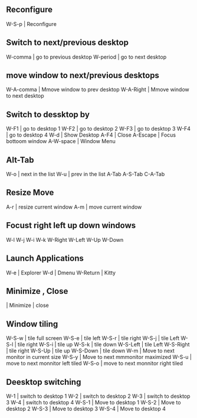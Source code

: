 ## Reconfigure
W-S-p | Reconfigure

## Switch to  next/previous desktop
W-comma | go to previous desktop
W-period | go to next desktop

##  move window to next/previous desktops
W-A-comma | Mmove window to prev desktop
W-A-Right | Mmove window to next desktop

## Switch to dessktop by #
W-F1 | go to desktop 1
W-F2 | go to desktop 2
W-F3 | go to desktop 3
W-F4 | go to desktop 4
W-d | Show Desktop
A-F4 | Close
A-Escape | Focus bottoom window
A-W-space | Window Menu

## Alt-Tab
W-o | next in the list
W-u | prev in the list
A-Tab
A-S-Tab
C-A-Tab

## Resize Move
A-r | resize current window
A-m | move current window

## Focust right left up down  windows
W-l
W-j
W-i
W-k
W-Right
W-Left
W-Up
W-Down

## Launch Applications
W-e | Explorer
W-d | Dmenu
W-Return | Kitty

## Minimize , Close
<!-- W-j --> | Minimize
<!-- W-S-q --> | close

## Window tiling
W-S-w | tile full screen
W-S-e | tile left
W-S-r | tile right
W-S-j | tile Left
W-S-l | tile right
W-S-i | tile up
W-S-k | tile down
W-S-Left | tile Left
W-S-Right | tile right
W-S-Up | tile up
W-S-Down | tile down
W-m | Move to next monitor in current size
W-S-y | Move to next mmmonitor maximized
W-S-u | move to next monnitor left tiled
W-S-o | move to next monnitor right tiled

## Deesktop  switching
W-1 | switch to desktop  1
W-2 | switch to desktop  2
W-3 | switch to desktop  3
W-4 | switch to desktop  4
W-S-1 | Move to desktop  1
W-S-2 | Move to desktop  2
W-S-3 | Move to desktop  3
W-S-4 | Move to desktop  4
